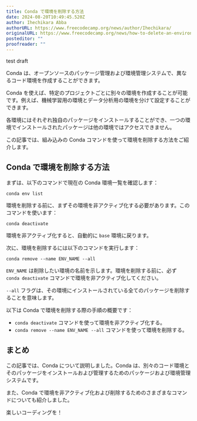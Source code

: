```yaml
---
title: Conda で環境を削除する方法
date: 2024-08-20T10:49:45.520Z
author: Ihechikara Abba
authorURL: https://www.freecodecamp.org/news/author/Ihechikara/
originalURL: https://www.freecodecamp.org/news/how-to-delete-an-environment-in-conda/
posteditor: ""
proofreader: ""
---
```


test draft

Conda は、オープンソースのパッケージ管理および環境管理システムで、異なるコード環境を作成することができます。

<!-- more -->

Conda を使えば、特定のプロジェクトごとに別々の環境を作成することが可能です。例えば、機械学習用の環境とデータ分析用の環境を分けて設定することができます。

各環境にはそれぞれ独自のパッケージをインストールすることができ、一つの環境でインストールされたパッケージは他の環境ではアクセスできません。

この記事では、組み込みの Conda コマンドを使って環境を削除する方法をご紹介します。

## Conda で環境を削除する方法

まずは、以下のコマンドで現在の Conda 環境一覧を確認します：

```
conda env list
```

環境を削除する前に、まずその環境を非アクティブ化する必要があります。このコマンドを使います：

```
conda deactivate
```

環境を非アクティブ化すると、自動的に `base` 環境に戻ります。

次に、環境を削除するには以下のコマンドを実行します：

```
conda remove --name ENV_NAME --all
```

`ENV_NAME` は削除したい環境の名前を示します。環境を削除する前に、必ず `conda deactivate` コマンドで環境を非アクティブ化してください。

`--all` フラグは、その環境にインストールされている全てのパッケージを削除することを意味します。

以下は Conda で環境を削除する際の手順の概要です：

-   `conda deactivate` コマンドを使って環境を非アクティブ化する。
-   `conda remove --name ENV_NAME --all` コマンドを使って環境を削除する。

## まとめ

この記事では、Conda について説明しました。Conda は、別々のコード環境とそのパッケージをインストールおよび管理するためのパッケージおよび環境管理システムです。

また、Conda で環境を非アクティブ化および削除するためのさまざまなコマンドについても紹介しました。

楽しいコーディングを！

